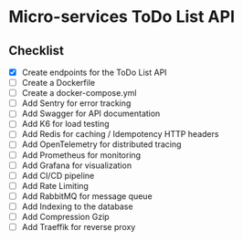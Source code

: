 # Micro-services ToDo List API

## Checklist

- [x] Create endpoints for the ToDo List API
- [ ] Create a Dockerfile
- [ ] Create a docker-compose.yml 
- [ ] Add Sentry for error tracking
- [ ] Add Swagger for API documentation
- [ ] Add K6 for load testing
- [ ] Add Redis for caching / Idempotency HTTP headers
- [ ] Add OpenTelemetry for distributed tracing
- [ ] Add Prometheus for monitoring
- [ ] Add Grafana for visualization
- [ ] Add CI/CD pipeline
- [ ] Add Rate Limiting
- [ ] Add RabbitMQ for message queue
- [ ] Add Indexing to the database
- [ ] Add Compression Gzip
- [ ] Add Traeffik for reverse proxy